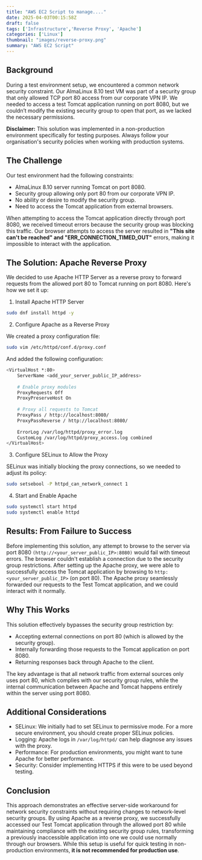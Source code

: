 ```yaml
---
title: "AWS EC2 Script to manage...."
date: 2025-04-03T00:15:58Z
draft: false
tags: ['Infrastructure','Reverse Proxy', 'Apache']
categories: ['Linux']
thumbnail: "images/reverse-proxy.png"
summary: "AWS EC2 Script"
---
```

## Background
During a test environment setup, we encountered a common network security constraint. Our AlmaLinux 8.10 test VM was part of a security group that only allowed TCP port 80 access from our corporate VPN IP. We needed to access a test Tomcat application running on port 8080, but we couldn’t modify the existing security group to open that port, as we lacked the necessary permissions.

**Disclaimer:** This solution was implemented in a non-production environment specifically for testing purposes. Always follow your organisation's security policies when working with production systems.

## The Challenge
Our test environment had the following constraints:
- AlmaLinux 8.10 server running Tomcat on port 8080.
- Security group allowing only port 80 from our corporate VPN IP.
- No ability or desire to modify the security group.
- Need to access the Tomcat application from external browsers.

When attempting to access the Tomcat application directly through port 8080, we received timeout errors because the security group was blocking this traffic. Our browser attempts to access the server resulted in **"This site can't be reached" and "ERR_CONNECTION_TIMED_OUT"** errors, making it impossible to interact with the application.

## The Solution: Apache Reverse Proxy
We decided to use Apache HTTP Server as a reverse proxy to forward requests from the allowed port 80 to Tomcat running on port 8080. Here's how we set it up:

1. Install Apache HTTP Server

```bash
sudo dnf install httpd -y
```

2. Configure Apache as a Reverse Proxy

We created a proxy configuration file:

```bash
sudo vim /etc/httpd/conf.d/proxy.conf
```

And added the following configuration:

```bash
<VirtualHost *:80>
    ServerName <add_your_server_public_IP_address>
    
    # Enable proxy modules
    ProxyRequests Off
    ProxyPreserveHost On
    
    # Proxy all requests to Tomcat
    ProxyPass / http://localhost:8080/
    ProxyPassReverse / http://localhost:8080/
    
    ErrorLog /var/log/httpd/proxy_error.log
    CustomLog /var/log/httpd/proxy_access.log combined
</VirtualHost>
```

3. Configure SELinux to Allow the Proxy

SELinux was initially blocking the proxy connections, so we needed to adjust its policy:

```bash
sudo setsebool -P httpd_can_network_connect 1
```
4. Start and Enable Apache

```bash
sudo systemctl start httpd
sudo systemctl enable httpd
```

## Results: From Failure to Success
Before implementing this solution, any attempt to browse to the server via port 8080 `(http://<your_server_public_IP>:8080)` would fail with timeout errors. The browser couldn't establish a connection due to the security group restrictions.
After setting up the Apache proxy, we were able to successfully access the Tomcat application by browsing to `http:<your_server_public_IP>` (on port 80). The Apache proxy seamlessly forwarded our requests to the Test Tomcat application, and we could interact with it normally.

## Why This Works
This solution effectively bypasses the security group restriction by:
- Accepting external connections on port 80 (which is allowed by the security group).
- Internally forwarding those requests to the Tomcat application on port 8080.
- Returning responses back through Apache to the client.

The key advantage is that all network traffic from external sources only uses port 80, which complies with our security group rules, while the internal communication between Apache and Tomcat happens entirely within the server using port 8080.

## Additional Considerations
- SELinux: We initially had to set SELinux to permissive mode. For a more secure environment, you should create proper SELinux policies.
- Logging: Apache logs in `/var/log/httpd/` can help diagnose any issues with the proxy.
- Performance: For production environments, you might want to tune Apache for better performance.
- Security: Consider implementing HTTPS if this were to be used beyond testing.

## Conclusion
This approach demonstrates an effective server-side workaround for network security constraints without requiring changes to network-level security groups. By using Apache as a reverse proxy, we successfully accessed our Test Tomcat application through the allowed port 80 while maintaining compliance with the existing security group rules, transforming a previously inaccessible application into one we could use normally through our browsers.
While this setup is useful for quick testing in non-production environments, **it is not recommended for production use**.